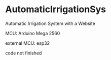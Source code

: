 # AutomaticIrrigationSys
Automatic Irrigation System with a Website

MCU: Arduino Mega 2560

external MCU: esp32

code not finished
